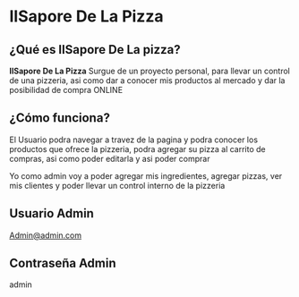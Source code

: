 # IlSapore De La Pizza
## ¿Qué es IlSapore De La pizza?
**IlSapore De La Pizza** Surgue de un proyecto personal, para llevar un control de una pizzeria, asi como dar a conocer mis productos al mercado y dar la posibilidad de compra ONLINE

## ¿Cómo funciona?
El Usuario podra navegar a travez de la pagina y podra conocer los productos que ofrece la pizzeria, podra agregar su pizza al carrito de compras, asi como poder editarla y asi poder comprar

Yo como admin voy a poder agregar mis ingredientes, agregar pizzas, ver mis clientes y poder llevar un control interno de la pizzeria


## Usuario Admin
Admin@admin.com

## Contraseña Admin
admin
